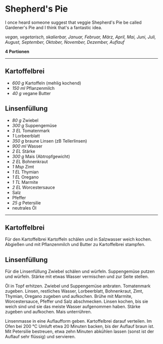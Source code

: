 # Shepherd's Pie

I once heard someone suggest that veggie Shepherd's Pie be called Gardener's Pie and I think that's a fantastic idea.

*vegan, vegetarisch, skalierbar, Januar, Februar, März, April, Mai, Juni, Juli, August, September, Oktober, November, Dezember, Auflauf*

**4 Portionen**

---

## Kartoffelbrei

- *600 g* Kartoffeln (mehlig kochend)
- *150 ml* Pflanzenmilch
- *40 g* vegane Butter

## Linsenfüllung

- *80 g* Zwiebel
- *300 g* Suppengemüse
- *3 EL* Tomatenmark
- *1* Lorbeerblatt
- *350 g* braune Linsen (zB Tellerlinsen)
- *900 ml* Wasser
- *2 EL* Stärke
- *300 g* Mais (Abtropfgewicht)
- *2 EL* Bohnenkraut
- *1 Msp* Zimt
- *1 EL* Thymian
- *1 EL* Oregano
- *1 TL* Marmite
- *2 EL* Worcestersauce
- Salz
- Pfeffer
- *25 g* Petersilie
- neutrales Öl

---

## Kartoffelbrei

Für den Kartoffelbrei Kartoffeln schälen und in Salzwasser weich kochen. Abgießen und mit Pflanzenmilch und Butter zu Kartoffelbrei stampfen.

## Linsenfüllung

Für die Linsenfüllung Zwiebel schälen und würfeln. Suppengemüse putzen und würfeln. Stärke mit etwas Wasser vermischen und zur Seite stellen.

Öl in Topf erhitzen. Zwiebel und Suppengemüse anbraten. Tomatenmark zugeben. Linsen, restliches Wasser, Lorbeerblatt, Bohnenkraut, Zimt, Thymian, Oregano zugeben und aufkochen. Brühe mit Marmite, Worcestersauce, Pfeffer und Salz abschmecken. Linsen kochen, bis sie weich sind und sie das meiste Wasser aufgenommen haben. Stärke zugeben und aufkochen. Mais unterrühren.

Linsenmasse in eine Auflaufform geben. Kartoffelbrei darauf verteilen. Im Ofen bei 200 °C Umluft etwa 20 Minuten backen, bis der Auflauf braun ist. Mit Petersilie bestreuen, etwa zehn Minuten abkühlen lassen (sonst ist der Auflauf sehr flüssig) und servieren.
